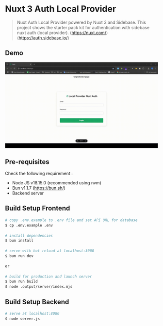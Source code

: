 # Nuxt 3 Auth Local Provider

> Nuxt Auth Local Provider powered by Nuxt 3 and Sidebase. This project shows the starter pack kit for authentication with sidebase nuxt auth (local provider). (https://nuxt.com/) (https://auth.sidebase.io/)

## Demo

![Demo](https://github.com/Dwifakhri/nuxt-3-auth-starterpack/blob/master/demo.gif)

## Pre-requisites

Check the following requirement :

- Node JS v18.15.0 (recommended using nvm)
- Bun v1.1.7 (https://bun.sh/)
- Backend server

## Build Setup Frontend

```bash
# copy .env.example to .env file and set API URL for database
$ cp .env.example .env

# install dependencies
$ bun install

# serve with hot reload at localhost:3000
$ bun run dev

or

# build for production and launch server
$ bun run build
$ node .output/server/index.mjs

```

## Build Setup Backend

```bash
# serve at localhost:8080
$ node server.js

```
